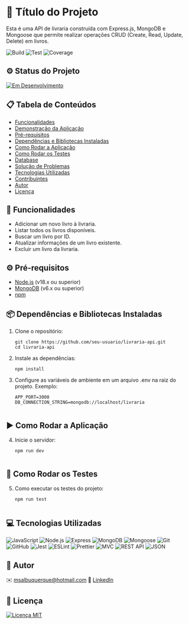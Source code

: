 # 🚀 Título do Projeto

Esta é uma API de livraria construída com Express.js, MongoDB e Mongoose que permite realizar operações CRUD (Create, Read, Update, Delete) em livros.

![Build](https://img.shields.io/badge/build-in%20progress-blue)
![Test](https://img.shields.io/badge/tests-in%20progress-blue)
![Coverage](https://img.shields.io/badge/coverage-30%25-red)


## ⚙️ Status do Projeto

[![Em Desenvolvimento](https://img.shields.io/badge/status-em%20desenvolvimento-orange)](link-para-status)


## 📋 Tabela de Conteúdos

- [Funcionalidades](#funcionalidades)
- [Demonstração da Aplicação](#demonstração-da-aplicação)
- [Pré-requisitos](#pré-requisitos)
- [Dependências e Bibliotecas Instaladas](#dependências-e-bibliotecas-instaladas)
- [Como Rodar a Aplicação](#como-rodar-a-aplicação)
- [Como Rodar os Testes](#como-rodar-os-testes)
- [Database](#database)
- [Solução de Problemas](#solução-de-problemas)
- [Tecnologias Utilizadas](#tecnologias-utilizadas)
- [Contribuintes](#contribuintes)
- [Autor](#autor)
- [Licença](#licença)


## 🚀 Funcionalidades

- Adicionar um novo livro à livraria.
- Listar todos os livros disponíveis.
- Buscar um livro por ID.
- Atualizar informações de um livro existente.
- Excluir um livro da livraria.


## ⚙️ Pré-requisitos

- [Node.js](https://nodejs.org/) (v18.x ou superior)
- [MongoDB](https://www.mongodb.com/) (v6.x ou superior)
- [npm](https://www.npmjs.com/) 


## 📦 Dependências e Bibliotecas Instaladas

1. Clone o repositório:

   ```shell
   git clone https://github.com/seu-usuario/livraria-api.git
   cd livraria-api

2. Instale as dependências:

   ```shell
   npm install

3. Configure as variáveis de ambiente em um arquivo .env na raiz do projeto. Exemplo:

   ```shell
   APP_PORT=3000
   DB_CONNECTION_STRING=mongodb://localhost/livraria


## ▶️ Como Rodar a Aplicação

4. Inicie o servidor:

   ```shell
   npm run dev


## 🧪 Como Rodar os Testes

5. Como executar os testes do projeto:

   ```shell
   npm run test


## 💻 Tecnologias Utilizadas

![JavaScript](https://img.shields.io/badge/-JavaScript-yellow)
![Node.js](https://img.shields.io/badge/-Node.js-green)
![Express](https://img.shields.io/badge/-Express-lightgrey)
![MongoDB](https://img.shields.io/badge/-MongoDB-green)
![Mongoose](https://img.shields.io/badge/-Mongoose-green)
![Git](https://img.shields.io/badge/-Git-red)
![GitHub](https://img.shields.io/badge/-GitHub-black)
![Jest](https://img.shields.io/badge/-Jest-red)
![ESLint](https://img.shields.io/badge/-ESLint-purple)
![Prettier](https://img.shields.io/badge/-Prettier-pink)
![MVC](https://img.shields.io/badge/-MVC-lightgrey)
![REST API](https://img.shields.io/badge/-REST%20API-green)
![JSON](https://img.shields.io/badge/-JSON-orange)


## 📝 Autor

✉️ msalbuquerque@hotmail.com
💼 [LinkedIn](https://linkedin.com/in/marcellsa)


## 📄 Licença

[![Licença MIT](https://img.shields.io/badge/licença-MIT-blue)](link-para-licença-MIT)

